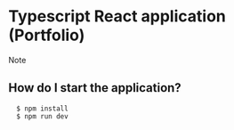 # Typescript React application (Portfolio)

> [!NOTE]
## How do I start the application?

```
  $ npm install
  $ npm run dev
```
